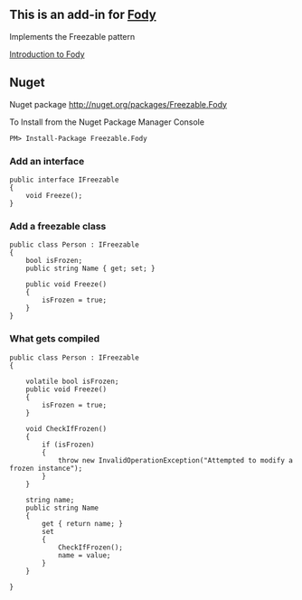 ## This is an add-in for [Fody](https://github.com/Fody/Fody/) 

Implements the Freezable pattern

[Introduction to Fody](http://github.com/Fody/Fody/wiki/SampleUsage)

## Nuget

Nuget package http://nuget.org/packages/Freezable.Fody 

To Install from the Nuget Package Manager Console 
    
    PM> Install-Package Freezable.Fody

### Add an interface

    public interface IFreezable
    {
        void Freeze();
    }

### Add a freezable class

    public class Person : IFreezable
    {
        bool isFrozen;
        public string Name { get; set; }
    
        public void Freeze()
        {
            isFrozen = true;
        }
    }


### What gets compiled 

    public class Person : IFreezable
    {

        volatile bool isFrozen;
        public void Freeze()
        {
            isFrozen = true;
        }

        void CheckIfFrozen()
        {
            if (isFrozen)
            {
                throw new InvalidOperationException("Attempted to modify a frozen instance");
            }
        }

        string name;
        public string Name
        {
            get { return name; }
            set
            {
                CheckIfFrozen();
                name = value;
            }
        }

    }
